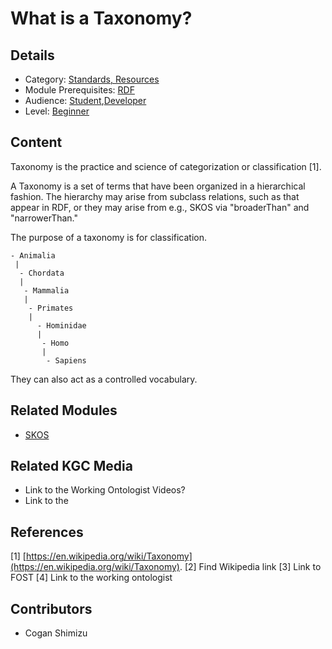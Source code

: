 # What is a Taxonomy?
## Details
* Category: [Standards, Resources](../../categories/Standards,_Resources.md)
* Module Prerequisites: [RDF](../../modules/RDF.md)
* Audience: [Student](../../audiences/Student.md),[Developer](../../Developer.md)
* Level: [Beginner](../../levels/Beginner.md)

## Content
Taxonomy is the practice and science of categorization or classification [1].

A Taxonomy is a set of terms that have been organized in a hierarchical fashion. The hierarchy may arise from subclass relations, such as that appear in RDF, or they may arise from e.g., SKOS via "broaderThan" and "narrowerThan."

The purpose of a taxonomy is for classification.

```
- Animalia
 |
  - Chordata
  |
   - Mammalia
   | 
    - Primates
    |
      - Hominidae
      |
       - Homo
       |
        - Sapiens
```

They can also act as a controlled vocabulary.

## Related Modules
* [SKOS](../SKOS/)

## Related KGC Media
* Link to the Working Ontologist Videos?
* Link to the 

## References
[1] [https://en.wikipedia.org/wiki/Taxonomy](https://en.wikipedia.org/wiki/Taxonomy).
[2] Find Wikipedia link
[3] Link to FOST
[4] Link to the working ontologist

## Contributors
* Cogan Shimizu
